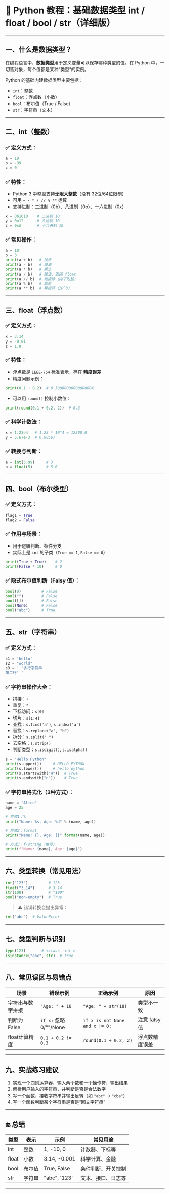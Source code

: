 
# 📘 Python 教程：基础数据类型 int / float / bool / str（详细版）

---

## 一、什么是数据类型？

在编程语言中，**数据类型**用于定义变量可以保存哪种类型的值。在 Python 中，一切皆对象，每个值都是某种“类型”的实例。

Python 的基础内建数据类型主要包括：

- `int`：整数
- `float`：浮点数（小数）
- `bool`：布尔值（True / False）
- `str`：字符串（文本）

---

## 二、int（整数）

### ✅ 定义方式：

```python
a = 10
b = -99
c = 0
```

### ✅ 特性：

- Python 3 中整型支持**无限大整数**（没有 32位/64位限制）
- 可用 `+ - * / // % **` 运算
- 支持进制：二进制（0b）、八进制（0o）、十六进制（0x）

```python
x = 0b1010    # 二进制 10
y = 0o12      # 八进制 10
z = 0xA       # 十六进制 10
```

### ✅ 常见操作：

```python
a = 10
b = 3
print(a + b)   # 加法
print(a - b)   # 减法
print(a * b)   # 乘法
print(a / b)   # 除法，返回 float
print(a // b)  # 地板除（向下取整）
print(a % b)   # 取余
print(a ** b)  # 幂运算（10^3）
```

---

## 三、float（浮点数）

### ✅ 定义方式：

```python
x = 3.14
y = -0.01
z = 1.0
```

### ✅ 特性：

- 浮点数是 `IEEE-754` 标准表示，存在 **精度误差**
- 精度问题示例：

```python
print(0.1 + 0.2)  # 0.30000000000000004
```

- 可以用 `round()` 控制小数位：

```python
print(round(0.1 + 0.2, 2))  # 0.3
```

### ✅ 科学计数法：

```python
x = 1.23e4   # 1.23 * 10^4 = 12300.0
y = 5.67e-3  # 0.00567
```

### ✅ 转换与判断：

```python
a = int(3.99)     # 3
b = float(5)      # 5.0
```

---

## 四、bool（布尔类型）

### ✅ 定义方式：

```python
flag1 = True
flag2 = False
```

### ✅ 作用与场景：

- 用于逻辑判断、条件分支
- 实际上是 `int` 的子类（`True == 1`, `False == 0`）

```python
print(True + True)    # 2
print(False * 10)     # 0
```

### ✅ 隐式布尔值判断（Falsy 值）：

```python
bool(0)         # False
bool("")        # False
bool([])        # False
bool(None)      # False
bool("abc")     # True
```

---

## 五、str（字符串）

### ✅ 定义方式：

```python
s1 = 'hello'
s2 = "world"
s3 = '''多行字符串
第二行'''
```

### ✅ 字符串操作大全：

- 拼接：`+`  
- 重复：`*`  
- 下标访问：`s[0]`  
- 切片：`s[1:4]`  
- 查找：`s.find('a')`, `s.index('a')`  
- 替换：`s.replace("a", "b")`  
- 拆分：`s.split(" ")`  
- 去空格：`s.strip()`  
- 判断类型：`s.isdigit()`, `s.isalpha()`  

```python
s = "Hello Python"
print(s.upper())     # HELLO PYTHON
print(s.lower())     # hello python
print(s.startswith("H"))  # True
print(s.endswith("n"))    # True
```

### ✅ 字符串格式化（3种方式）：

```python
name = "Alice"
age = 25

# 方式1：%
print("Name: %s, Age: %d" % (name, age))

# 方式2：format
print("Name: {}, Age: {}".format(name, age))

# 方式3：f-string（推荐）
print(f"Name: {name}, Age: {age}")
```

---

## 六、类型转换（常见用法）

```python
int("123")         # 123
float("3.14")      # 3.14
str(100)           # "100"
bool("non-empty")  # True
```

> ⚠️ 错误转换会抛出异常：
```python
int("abc")  # ValueError
```

---

## 七、类型判断与识别

```python
type(123)       # <class 'int'>
isinstance("abc", str)  # True
```

---

## 八、常见误区与易错点

| 场景 | 错误示例 | 正确示例 | 原因 |
|------|-----------|-----------|--------|
| 字符串与数字拼接 | `"Age: " + 18` | `"Age: " + str(18)` | 类型不一致 |
| 判断为False | `if x:` 忽略0/""/None | `if x is not None and x != 0:` | 注意 falsy 值 |
| float计算精度 | `0.1 + 0.2 != 0.3` | `round(0.1 + 0.2, 2)` | 浮点数精度误差 |

---

## 九、实战练习建议

1. 实现一个四则运算器，输入两个数和一个操作符，输出结果  
2. 解析用户输入的字符串，并判断是否是合法数字  
3. 写一个函数，接收字符串并输出反转（如 `"abc"` → `"cba"`）  
4. 写一个函数判断某个字符串是否是“回文字符串”  

---

## 🔚 总结

| 类型 | 表示 | 示例 | 常见用途 |
|------|------|------|----------|
| int  | 整数 | 1, -10, 0 | 计数器、下标等 |
| float | 小数 | 3.14, -0.001 | 科学计算、金融 |
| bool | 布尔值 | True, False | 条件判断、开关控制 |
| str | 字符串 | "abc", '123' | 文本、接口、日志等 |

---
